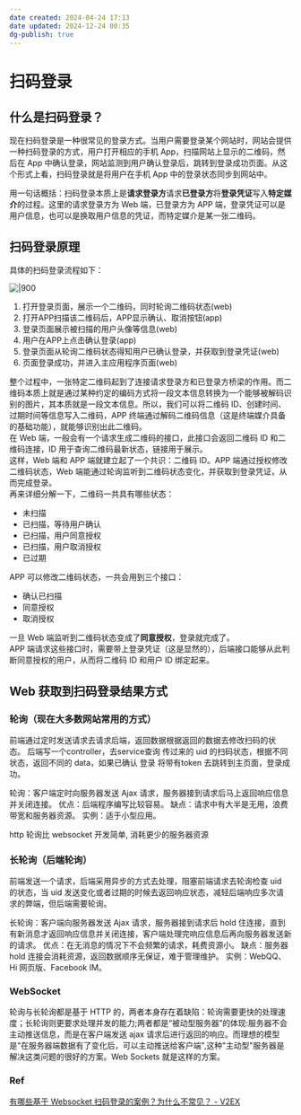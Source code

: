 ```yaml
---
date created: 2024-04-24 17:13
date updated: 2024-12-24 00:35
dg-publish: true
---
```


# 扫码登录

## 什么是扫码登录？

现在扫码登录是一种很常见的登录方式。当用户需要登录某个网站时，网站会提供一种扫码登录的方式，用户打开相应的手机 App，扫描网站上显示的二维码，然后在 App 中确认登录，网站监测到用户确认登录后，跳转到登录成功页面。从这个形式上看，扫码登录就是将用户在手机 App 中的登录状态同步到网站中。

用一句话概括：扫码登录本质上是**请求登录方**请求**已登录方**将**登录凭证**写入**特定媒介**的过程。这里的请求登录方为 Web 端，已登录方为 APP 端，登录凭证可以是用户信息，也可以是换取用户信息的凭证，而特定媒介是某一张二维码。

## 扫码登录原理

具体的扫码登录流程如下：

![|900](https://cdn.authing.co/authing-docs-v2/1.4.8/assets/img/Lark20210302-193542.7130dc2a.png)

1. 打开登录页面，展示一个二维码，同时轮询二维码状态(web)
2. 打开APP扫描该二维码后，APP显示确认、取消按钮(app)
3. 登录页面展示被扫描的用户头像等信息(web)
4. 用户在APP上点击确认登录(app)
5. 登录页面从轮询二维码状态得知用户已确认登录，并获取到登录凭证(web)
6. 页面登录成功，并进入主应用程序页面(web)

整个过程中，一张特定二维码起到了连接请求登录方和已登录方桥梁的作用。而二维码本质上就是通过某种约定的编码方式将一段文本信息转换为一个能够被解码识别的图片，其本质就是一段文本信息。所以，我们可以将二维码 ID、创建时间、过期时间等信息写入二维码，APP 终端通过解码二维码信息（这是终端媒介具备的基础功能），就能够识别出此二维码。\
在 Web 端，一般会有一个请求生成二维码的接口，此接口会返回二维码 ID 和二维码连接，ID 用于查询二维码最新状态，链接用于展示。\
这样，Web 端和 APP 端就建立起了一个共识：二维码 ID。APP 端通过授权修改二维码状态，Web 端能通过轮询监听到二维码状态变化，并获取到登录凭证，从而完成登录。\
再来详细分解一下，二维码一共具有哪些状态：

- 未扫描
- 已扫描，等待用户确认
- 已扫描，用户同意授权
- 已扫描，用户取消授权
- 已过期

APP 可以修改二维码状态，一共会用到三个接口：

- 确认已扫描
- 同意授权
- 取消授权

一旦 Web 端监听到二维码状态变成了**同意授权**，登录就完成了。\
APP 端请求这些接口时，需要带上登录凭证（这是显然的），后端接口能够从此判断同意授权的用户，从而将二维码 ID 和用户 ID 绑定起来。

## Web 获取到扫码登录结果方式

### 轮询（现在大多数网站常用的方式）

前端通过定时发送请求去请求后端，返回数据根据返回的数据去修改扫码的状态。 后端写一个controller，去service查询 传过来的 uid 的扫码状态，根据不同状态，返回不同的 data，如果已确认 登录 将带有token 去跳转到主页面，登录成功。

轮询：客户端定时向服务器发送 Ajax 请求，服务器接到请求后马上返回响应信息并关闭连接。
优点：后端程序编写比较容易。
缺点：请求中有大半是无用，浪费带宽和服务器资源。
实例：适于小型应用。

http 轮询比 websocket 开发简单, 消耗更少的服务器资源

### 长轮询（后端轮询）

前端发送一个请求，后端采用异步的方式去处理，阻塞前端请求去轮询检查 uid 的状态，当 uid 发送变化或者过期的时候去返回响应状态，减轻后端响应多次请求的弊端，但后端需要轮询。

长轮询：客户端向服务器发送 Ajax 请求，服务器接到请求后 hold 住连接，直到有新消息才返回响应信息并关闭连接，客户端处理完响应信息后再向服务器发送新的请求。
优点：在无消息的情况下不会频繁的请求，耗费资源小。
缺点：服务器 hold 连接会消耗资源，返回数据顺序无保证，难于管理维护。
实例：WebQQ、Hi 网页版、Facebook IM。

### WebSocket

轮询与长轮询都是基于 HTTP 的，两者本身存在着缺陷：轮询需要更快的处理速度；长轮询则更要求处理并发的能力;两者都是“被动型服务器”的体现:服务器不会主动推送信息，而是在客户端发送 ajax 请求后进行返回的响应。而理想的模型是"在服务器端数据有了变化后，可以主动推送给客户端",这种"主动型"服务器是解决这类问题的很好的方案。Web Sockets 就是这样的方案。

### Ref

[有哪些基于 Websocket 扫码登录的案例？为什么不常见？ - V2EX](https://v2ex.com/t/728348)
